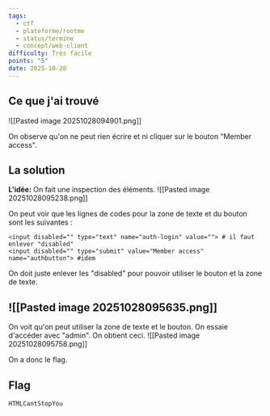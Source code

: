 ```yaml
---
tags:
  - ctf
  - plateforme/rootme
  - status/termine
  - concept/web-client
difficulty: Très facile
points: "5"
date: 2025-10-28
---
```

## Ce que j'ai trouvé

![[Pasted image 20251028094901.png]]

On observe qu'on ne peut rien écrire et ni cliquer sur le bouton "Member access". 
##  La solution

**L'idée:**
On fait une inspection des éléments.
![[Pasted image 20251028095238.png]]

On peut voir que les lignes de codes pour la zone de texte et du bouton sont les suivantes :
```
<input disabled="" type="text" name="auth-login" value=""> # il faut enlever "disabled"
<input disabled="" type="submit" value="Member access" name="authbutton"> #idem
```

On doit juste enlever les "disabled" pour pouvoir utiliser le bouton et la zone de texte.

![[Pasted image 20251028095635.png]]
---
On voit qu'on peut utiliser la zone de texte et le bouton. On essaie d'accéder avec "admin".
On obtient ceci. 
![[Pasted image 20251028095758.png]]

On a donc le flag.
##  Flag
```
HTMLCantStopYou
```

